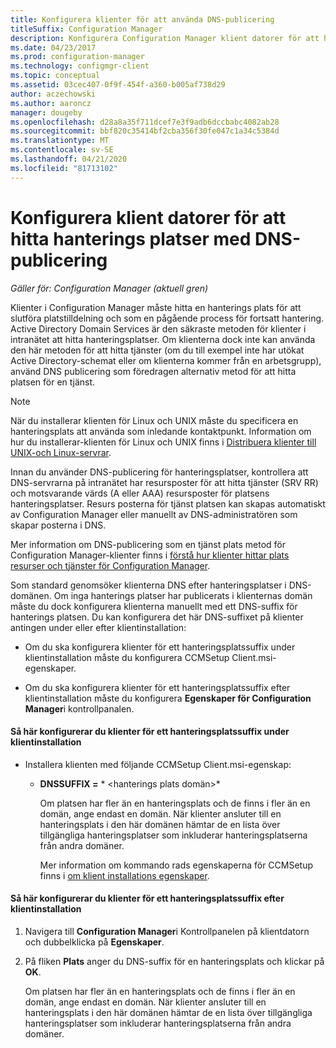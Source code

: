```yaml
---
title: Konfigurera klienter för att använda DNS-publicering
titleSuffix: Configuration Manager
description: Konfigurera Configuration Manager klient datorer för att hitta hanterings platser med hjälp av DNS-publicering.
ms.date: 04/23/2017
ms.prod: configuration-manager
ms.technology: configmgr-client
ms.topic: conceptual
ms.assetid: 03cec407-0f9f-454f-a360-b005af738d29
author: aczechowski
ms.author: aaroncz
manager: dougeby
ms.openlocfilehash: d28a8a35f711dcef7e3f9adb6dccbabc4082ab28
ms.sourcegitcommit: bbf820c35414bf2cba356f30fe047c1a34c5384d
ms.translationtype: MT
ms.contentlocale: sv-SE
ms.lasthandoff: 04/21/2020
ms.locfileid: "81713102"
---
```

# <a name="configure-client-computers-to-find-management-points-by-using-dns-publishing"></a>Konfigurera klient datorer för att hitta hanterings platser med DNS-publicering

*Gäller för: Configuration Manager (aktuell gren)*

Klienter i Configuration Manager måste hitta en hanterings plats för att slutföra platstilldelning och som en pågående process för fortsatt hantering. Active Directory Domain Services är den säkraste metoden för klienter i intranätet att hitta hanteringsplatser. Om klienterna dock inte kan använda den här metoden för att hitta tjänster (om du till exempel inte har utökat Active Directory-schemat eller om klienterna kommer från en arbetsgrupp), använd DNS publicering som föredragen alternativ metod för att hitta platsen för en tjänst.  

> [!NOTE]  
>  När du installerar klienten för Linux och UNIX måste du specificera en hanteringsplats att använda som inledande kontaktpunkt. Information om hur du installerar-klienten för Linux och UNIX finns i [Distribuera klienter till UNIX-och Linux-servrar](../../../core/clients/deploy/deploy-clients-to-unix-and-linux-servers.md).  

 Innan du använder DNS-publicering för hanteringsplatser, kontrollera att DNS-servrarna på intranätet har resursposter för att hitta tjänster (SRV RR) och motsvarande värds (A eller AAA) resursposter för platsens hanteringsplatser. Resurs posterna för tjänst platsen kan skapas automatiskt av Configuration Manager eller manuellt av DNS-administratören som skapar posterna i DNS.  

 Mer information om DNS-publicering som en tjänst plats metod för Configuration Manager-klienter finns i [förstå hur klienter hittar plats resurser och tjänster för Configuration Manager](../../../core/plan-design/hierarchy/understand-how-clients-find-site-resources-and-services.md).  

 Som standard genomsöker klienterna DNS efter hanteringsplatser i DNS-domänen. Om inga hanterings platser har publicerats i klienternas domän måste du dock konfigurera klienterna manuellt med ett DNS-suffix för hanterings platsen. Du kan konfigurera det här DNS-suffixet på klienter antingen under eller efter klientinstallation:  

-   Om du ska konfigurera klienter för ett hanteringsplatssuffix under klientinstallation måste du konfigurera CCMSetup Client.msi-egenskaper.  

-   Om du ska konfigurera klienter för ett hanteringsplatssuffix efter klientinstallation måste du konfigurera **Egenskaper för Configuration Manager**i kontrollpanalen.  

#### <a name="to-configure-clients-for-a-management-point-suffix-during-client-installation"></a>Så här konfigurerar du klienter för ett hanteringsplatssuffix under klientinstallation  

- Installera klienten med följande CCMSetup Client.msi-egenskap:  

  - **DNSSUFFIX =** * &lt;hanterings plats domän\>*  

     Om platsen har fler än en hanteringsplats och de finns i fler än en domän, ange endast en domän. När klienter ansluter till en hanteringsplats i den här domänen hämtar de en lista över tillgängliga hanteringsplatser som inkluderar hanteringsplatserna från andra domäner.  

    Mer information om kommando rads egenskaperna för CCMSetup finns i [om klient installations egenskaper](../../../core/clients/deploy/about-client-installation-properties.md).  

#### <a name="to-configure-clients-for-a-management-point-suffix-after-client-installation"></a>Så här konfigurerar du klienter för ett hanteringsplatssuffix efter klientinstallation  

1.  Navigera till **Configuration Manager**i Kontrollpanelen på klientdatorn och dubbelklicka på **Egenskaper**.  

2.  På fliken **Plats** anger du DNS-suffix för en hanteringsplats och klickar på **OK**.  

     Om platsen har fler än en hanteringsplats och de finns i fler än en domän, ange endast en domän. När klienter ansluter till en hanteringsplats i den här domänen hämtar de en lista över tillgängliga hanteringsplatser som inkluderar hanteringsplatserna från andra domäner.
